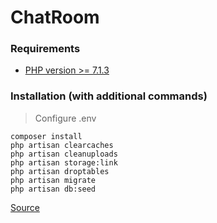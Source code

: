 
# ChatRoom

### Requirements
* [PHP version >= 7.1.3](https://laravel.com/docs/5.7/installation)


### Installation (with additional commands)

> Configure .env

```shell
composer install
php artisan clearcaches
php artisan cleanuploads
php artisan storage:link
php artisan droptables
php artisan migrate
php artisan db:seed
```

[Source](https://wpkixx.com/html/talkshak/index-dark-skin.html)

